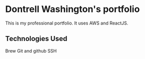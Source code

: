 # Dontrell Washington's portfolio

This is my professional portfolio. It uses AWS and ReactJS.

## Technologies Used

Brew
Git and github
SSH